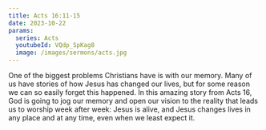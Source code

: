 ```yaml
---
title: Acts 16:11-15
date: 2023-10-22
params:
  series: Acts
  youtubeId: VQdp_SpKag8
  image: /images/sermons/acts.jpg
---
```

One of the biggest problems Christians have is with our memory. Many of us have stories of how Jesus has changed our lives, but for some reason we can so easily forget this happened. In this amazing story from Acts 16, God is going to jog our memory and open our vision to the reality that leads us to worship week after week: Jesus is alive, and Jesus changes lives in any place and at any time, even when we least expect it.
